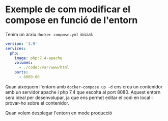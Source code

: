# Exemple de com modificar el compose en funció de l'entorn

Tenim un arxiu `docker-compose.yml` inicial:

```yaml
version: '3.9'
services:
  php:
    image: php:7.4-apache
    volumes:
      - ./code:/var/www/html
    ports:
      - 8080:80
```

Quan aixequem l'entorn amb `docker-compose up -d` ens crea un contenidor amb un servidor apache i php 7.4 que escolta al port 8080. Aquest entorn serà ideal per desenvolupar, ja que ens permet editar el codi en local i provar-ho sobre el contenidor.

Quan volem desplegar l'entorn en mode producció
